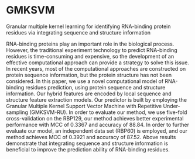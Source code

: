 # GMKSVM
Granular multiple kernel learning for identifying RNA-binding protein residues via integrating sequence and structure information

RNA-binding proteins play an important role in the biological process. However, the traditional experiment technology to predict RNA-binding residues is time-consuming and expensive, so the development of an effective computational approach can provide a strategy to solve this issue. In recent years, most of the computational approaches are constructed on protein sequence information, but the protein structure has not been considered. In this paper, we use a novel computational model of RNA-binding residues prediction, using protein sequence and structure information. Our hybrid features are encoded by local sequence and structure feature extraction models. Our predictor is built by employing the Granular Multiple Kernel Support Vector Machine with Repetitive Under-sampling (GMKSVM-RU). In order to evaluate our method, we use five-fold cross-validation on the RBP129, our method achieves better experimental performance with MCC of 0.3367 and accuracy of 88.84. In order to further evaluate our model, an independent data set (RBP60) is employed, and our method achieves MCC of 0.3921 and accuracy of 87.52. Above results demonstrate that integrating sequence and structure information is beneficial to improve the prediction ability of RNA-binding residues.
